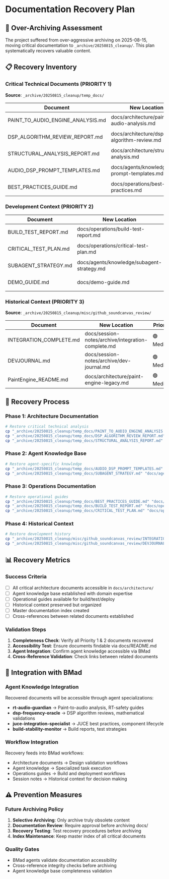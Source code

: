 # Documentation Recovery Plan

## 🚨 Over-Archiving Assessment

The project suffered from over-aggressive archiving on 2025-08-15, moving critical documentation to `_archive/20250815_cleanup/`. This plan systematically recovers valuable content.

## 📋 Recovery Inventory

### Critical Technical Documents (PRIORITY 1)
**Source**: `_archive/20250815_cleanup/temp_docs/`

| Document | New Location | Priority | Status |
|----------|-------------|----------|--------|
| PAINT_TO_AUDIO_ENGINE_ANALYSIS.md | docs/architecture/paint-to-audio-analysis.md | 🔴 Critical | ⏳ Pending |
| DSP_ALGORITHM_REVIEW_REPORT.md | docs/architecture/dsp-algorithm-review.md | 🔴 Critical | ⏳ Pending |
| STRUCTURAL_ANALYSIS_REPORT.md | docs/architecture/structural-analysis.md | 🔴 Critical | ⏳ Pending |
| AUDIO_DSP_PROMPT_TEMPLATES.md | docs/agents/knowledge/dsp-prompt-templates.md | 🟡 High | ⏳ Pending |
| BEST_PRACTICES_GUIDE.md | docs/operations/best-practices.md | 🟡 High | ⏳ Pending |

### Development Context (PRIORITY 2)
| Document | New Location | Priority | Status |
|----------|-------------|----------|--------|
| BUILD_TEST_REPORT.md | docs/operations/build-test-report.md | 🟡 High | ⏳ Pending |
| CRITICAL_TEST_PLAN.md | docs/operations/critical-test-plan.md | 🟡 High | ⏳ Pending |
| SUBAGENT_STRATEGY.md | docs/agents/knowledge/subagent-strategy.md | 🟡 High | ⏳ Pending |
| DEMO_GUIDE.md | docs/demo-guide.md | 🟢 Medium | ⏳ Pending |

### Historical Context (PRIORITY 3)
**Source**: `_archive/20250815_cleanup/misc/github_soundcanvas_review/`

| Document | New Location | Priority | Status |
|----------|-------------|----------|--------|
| INTEGRATION_COMPLETE.md | docs/session-notes/archive/integration-complete.md | 🟢 Medium | ⏳ Pending |
| DEVJOURNAL.md | docs/session-notes/archive/dev-journal.md | 🟢 Medium | ⏳ Pending |
| PaintEngine_README.md | docs/architecture/paint-engine-legacy.md | 🟢 Medium | ⏳ Pending |

## 🔄 Recovery Process

### Phase 1: Architecture Documentation
```bash
# Restore critical technical analysis
cp "_archive/20250815_cleanup/temp_docs/PAINT_TO_AUDIO_ENGINE_ANALYSIS.md" "docs/architecture/paint-to-audio-analysis.md"
cp "_archive/20250815_cleanup/temp_docs/DSP_ALGORITHM_REVIEW_REPORT.md" "docs/architecture/dsp-algorithm-review.md"
cp "_archive/20250815_cleanup/temp_docs/STRUCTURAL_ANALYSIS_REPORT.md" "docs/architecture/structural-analysis.md"
```

### Phase 2: Agent Knowledge Base
```bash
# Restore agent-specific knowledge
cp "_archive/20250815_cleanup/temp_docs/AUDIO_DSP_PROMPT_TEMPLATES.md" "docs/agents/knowledge/dsp-prompt-templates.md"
cp "_archive/20250815_cleanup/temp_docs/SUBAGENT_STRATEGY.md" "docs/agents/knowledge/subagent-strategy.md"
```

### Phase 3: Operations Documentation
```bash
# Restore operational guides
cp "_archive/20250815_cleanup/temp_docs/BEST_PRACTICES_GUIDE.md" "docs/operations/best-practices.md"
cp "_archive/20250815_cleanup/temp_docs/BUILD_TEST_REPORT.md" "docs/operations/build-test-report.md"
cp "_archive/20250815_cleanup/temp_docs/CRITICAL_TEST_PLAN.md" "docs/operations/critical-test-plan.md"
```

### Phase 4: Historical Context
```bash
# Restore development history
cp "_archive/20250815_cleanup/misc/github_soundcanvas_review/INTEGRATION_COMPLETE.md" "docs/session-notes/archive/integration-complete.md"
cp "_archive/20250815_cleanup/misc/github_soundcanvas_review/DEVJOURNAL.md" "docs/session-notes/archive/dev-journal.md"
```

## 📊 Recovery Metrics

### Success Criteria
- [ ] All critical architecture documents accessible in `docs/architecture/`
- [ ] Agent knowledge base established with domain expertise
- [ ] Operational guides available for build/test/deploy
- [ ] Historical context preserved but organized
- [ ] Master documentation index created
- [ ] Cross-references between related documents established

### Validation Steps
1. **Completeness Check**: Verify all Priority 1 & 2 documents recovered
2. **Accessibility Test**: Ensure documents findable via docs/README.md
3. **Agent Integration**: Confirm agent knowledge accessible via BMad
4. **Cross-Reference Validation**: Check links between related documents

## 🔧 Integration with BMad

### Agent Knowledge Integration
Recovered documents will be accessible through agent specializations:
- **rt-audio-guardian** → Paint-to-audio analysis, RT-safety guides
- **dsp-frequency-oracle** → DSP algorithm reviews, mathematical validations
- **juce-integration-specialist** → JUCE best practices, component lifecycle
- **build-stability-monitor** → Build reports, test strategies

### Workflow Integration
Recovery feeds into BMad workflows:
- Architecture documents → Design validation workflows
- Agent knowledge → Specialized task execution
- Operations guides → Build and deployment workflows
- Session notes → Historical context for decision making

## ⚠️ Prevention Measures

### Future Archiving Policy
1. **Selective Archiving**: Only archive truly obsolete content
2. **Documentation Review**: Require approval before archiving docs/
3. **Recovery Testing**: Test recovery procedures before archiving
4. **Index Maintenance**: Keep master index of all critical documents

### Quality Gates
- BMad agents validate documentation accessibility
- Cross-reference integrity checks before archiving
- Agent knowledge base completeness validation